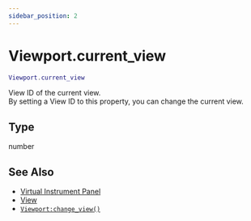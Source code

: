 ```yaml
---
sidebar_position: 2
---
```


# Viewport.current_view
```lua
Viewport.current_view
```
View ID of the current view.<br/>
By setting a View ID to this property, you can change the current view.

## Type
number

## See Also
- [Virtual Instrument Panel](/guide/virtual_instrument_panel)
- [View](/guide/virtual_instrument_panel#view)
- [`Viewport:change_view()`](/libs/mapper/Viewport/Viewport-change_view)
